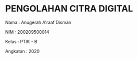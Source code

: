 # PENGOLAHAN CITRA DIGITAL

Nama : Anugerah A'raaf Disman

NIM : 200209500014

Kelas : PTIK - B

Angkatan : 2020
